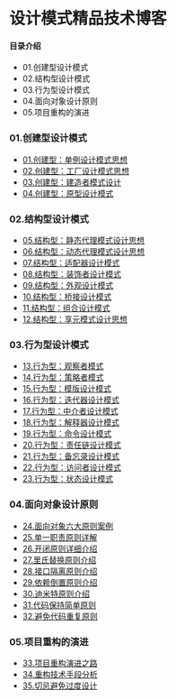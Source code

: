 # 设计模式精品技术博客
#### 目录介绍
- 01.创建型设计模式
- 02.结构型设计模式
- 03.行为型设计模式
- 04.面向对象设计原则
- 05.项目重构的演进



### 01.创建型设计模式
- [01.创建型：单例设计模式思想](https://blog.csdn.net/m0_37700275/article/details/83029637)
- [02.创建型：工厂设计模式思想](https://blog.csdn.net/m0_37700275/article/details/83038714)
- [03.创建型：建造者模式设计](https://blog.csdn.net/m0_37700275/article/details/83062900)
- [04.创建型：原型设计模式](https://blog.csdn.net/m0_37700275/article/details/83109088)



### 02.结构型设计模式
- [05.结构型：静态代理模式设计思想](https://blog.csdn.net/m0_37700275/article/details/83151850)
- [06.结构型：动态代理模式设计思想](https://blog.csdn.net/m0_37700275/article/details/83240835)
- [07.结构型：适配器设计模式](https://blog.csdn.net/m0_37700275/article/details/83276948)
- [08.结构型：装饰者设计模式](https://blog.csdn.net/m0_37700275/article/details/83277807)
- [09.结构型：外观设计模式](https://blog.csdn.net/m0_37700275/article/details/83308120)
- [10.结构型：桥接设计模式](https://blog.csdn.net/m0_37700275/article/details/83448915)
- [11.结构型：组合设计模式](https://blog.csdn.net/m0_37700275/article/details/83503634)
- [12.结构型：享元模式设计思想](https://blog.csdn.net/m0_37700275/article/details/83546140)



### 03.行为型设计模式
- [13.行为型：观察者模式](https://blog.csdn.net/m0_37700275/article/details/83651039)
- [14.行为型：策略者模式](https://blog.csdn.net/m0_37700275/article/details/83754930)
- [15.行为型：模版设计模式](https://blog.csdn.net/m0_37700275/article/details/83792161)
- [16.行为型：迭代器设计模式](https://blog.csdn.net/m0_37700275/article/details/83901677)
- [17.行为型：中介者设计模式](https://blog.csdn.net/m0_37700275/article/details/84348033)
- [18.行为型：解释器设计模式](https://blog.csdn.net/m0_37700275/article/details/84442700)
- [19.行为型：命令设计模式](https://blog.csdn.net/m0_37700275/article/details/84554654)
- [20.行为型：责任链设计模式](https://blog.csdn.net/m0_37700275/article/details/84786677)
- [21.行为型：备忘录设计模式](https://blog.csdn.net/m0_37700275/article/details/84851266)
- [22.行为型：访问者设计模式](https://blog.csdn.net/m0_37700275/article/details/85168097)
- [23.行为型：状态设计模式](https://blog.csdn.net/m0_37700275/article/details/85235390)




### 04.面向对象设计原则
- [24.面向对象六大原则案例](https://blog.csdn.net/m0_37700275/article/details/85237796)
- [25.单一职责原则详解](https://blog.csdn.net/m0_37700275/article/details/85237880)
- [26.开闭原则详细介绍](https://blog.csdn.net/m0_37700275/article/details/85265797)
- [27.里氏替换原则介绍](https://blog.csdn.net/m0_37700275/article/details/85266791)
- [28.接口隔离原则介绍](https://blog.csdn.net/m0_37700275/article/details/85266860)
- [29.依赖倒置原则介绍](https://blog.csdn.net/m0_37700275/article/details/85266935)
- [30.迪米特原则介绍](https://blog.csdn.net/m0_37700275/article/details/85267147)
- [31.代码保持简单原则](https://blog.csdn.net/m0_37700275/article/details/85997534)
- [32.避免代码重复原则](https://blog.csdn.net/m0_37700275/article/details/85997853)



### 05.项目重构的演进
- [33.项目重构演进之路](https://blog.csdn.net/m0_37700275/article/details/86069291)
- [34.重构技术手段分析](https://blog.csdn.net/m0_37700275/article/details/86294509)
- [35.切忌避免过度设计](https://blog.csdn.net/m0_37700275/article/details/86297630)













